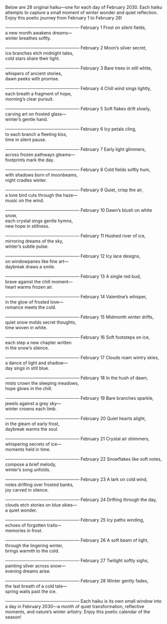 Below are 28 original haiku—one for each day of February 2030. Each haiku attempts to capture a small moment of winter wonder and quiet reflection. Enjoy this poetic journey from February 1 to February 28!

────────────────────────
February 1
Frost on silent fields,  
a new month awakens dreams—  
winter breathes softly.

────────────────────────
February 2
Moon’s silver secret,  
ice branches etch midnight tales,  
cold stars share their light.

────────────────────────
February 3
Bare trees in still white,  
whispers of ancient stories,  
dawn peeks with promise.

────────────────────────
February 4
Chill wind sings lightly,  
each breath a fragment of hope,  
morning’s clear pursuit.

────────────────────────
February 5
Soft flakes drift slowly,  
carving art on frosted glass—  
winter’s gentle hand.

────────────────────────
February 6
Icy petals cling,  
to each branch a fleeting kiss,  
time in silent pause.

────────────────────────
February 7
Early light glimmers,  
across frozen pathways gleams—  
footprints mark the day.

────────────────────────
February 8
Cold fields softly hum,  
with shadows born of moonbeams,  
night cradles winter.

────────────────────────
February 9
Quiet, crisp the air,  
a lone bird cuts through the haze—  
music on the wind.

────────────────────────
February 10
Dawn’s blush on white snow,  
each crystal sings gentle hymns,  
new hope in stillness.

────────────────────────
February 11
Hushed river of ice,  
mirroring dreams of the sky,  
winter’s subtle pulse.

────────────────────────
February 12
Icy lace designs,  
on windowpanes like fine art—  
daybreak draws a smile.

────────────────────────
February 13
A single red bud,  
brave against the chill moment—  
heart warms frozen air.

────────────────────────
February 14
Valentine’s whisper,  
in the glow of frosted love—  
romance meets the cold.

────────────────────────
February 15
Midmonth winter drifts,  
quiet snow molds secret thoughts,  
time woven in white.

────────────────────────
February 16
Soft footsteps on ice,  
each step a new chapter written  
in the snow’s silence.

────────────────────────
February 17
Clouds roam wintry skies,  
a dance of light and shadow—  
day sings in still blue.

────────────────────────
February 18
In the hush of dawn,  
mists crown the sleeping meadows,  
hope glows in the chill.

────────────────────────
February 19
Bare branches sparkle,  
jewels against a grey sky—  
winter crowns each limb.

────────────────────────
February 20
Quiet hearts alight,  
in the gleam of early frost,  
daybreak warms the soul.

────────────────────────
February 21
Crystal air shimmers,  
whispering secrets of ice—  
moments held in time.

────────────────────────
February 22
Snowflakes like soft notes,  
compose a brief melody,  
winter’s song unfolds.

────────────────────────
February 23
A lark on cold wind,  
notes drifting over frosted banks,  
joy carved in silence.

────────────────────────
February 24
Drifting through the day,  
clouds etch stories on blue skies—  
a quiet wonder.

────────────────────────
February 25
Icy paths winding,  
echoes of forgotten trails—  
memories in frost.

────────────────────────
February 26
A soft beam of light,  
through the lingering winter,  
brings warmth to the cold.

────────────────────────
February 27
Twilight softly sighs,  
painting silver across snow—  
evening dreams arise.

────────────────────────
February 28
Winter gently fades,  
the last breath of a cold tale—  
spring waits past the ice.

────────────────────────
Each haiku is its own small window into a day in February 2030—a month of quiet transformation, reflective moments, and nature’s winter artistry. Enjoy this poetic calendar of the season!
